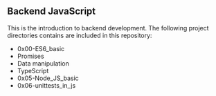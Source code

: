 ## Backend JavaScript    
This is the introduction to backend development. The following project directories contains are included in this repository:   
* 0x00-ES6_basic   
* Promises
* Data manipulation
* TypeScript
* 0x05-Node_JS_basic
* 0x06-unittests_in_js

